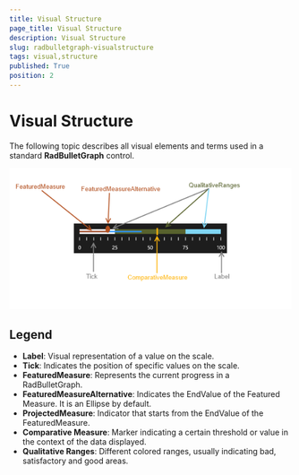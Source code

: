 ```yaml
---
title: Visual Structure
page_title: Visual Structure
description: Visual Structure
slug: radbulletgraph-visualstructure
tags: visual,structure
published: True
position: 2
---
```


# Visual Structure

The following topic describes all visual elements and terms used in a standard **RadBulletGraph** control.

![Rad Bullet Graph-Visual Structure](images/RadBulletGraph-VisualStructure.png)

## Legend

* **Label**: Visual representation of a value on the scale.
* **Tick**: Indicates the position of specific values on the scale.
* **FeaturedMeasure**: Represents the current progress in a RadBulletGraph.
* **FeaturedMeasureAlternative**: Indicates the EndValue of the Featured Measure. It is an Ellipse by default.
* **ProjectedMeasure**: Indicator that starts from the EndValue of the FeaturedMeasure.
* **Comparative Measure**: Marker indicating a certain threshold or value in the context of the data displayed.
* **Qualitative Ranges**: Different colored ranges, usually indicating bad, satisfactory and good areas.
              
